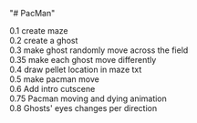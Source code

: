 "# PacMan" 

0.1 create maze <br>
0.2 create a ghost <br>
0.3 make ghost randomly move across the field <br>
0.35 make each ghost move differently <br>
0.4 draw pellet location in maze txt <br>
0.5 make pacman move <br>
0.6 Add intro cutscene <br>
0.75 Pacman moving and dying animation <br>
0.8 Ghosts' eyes changes per direction


